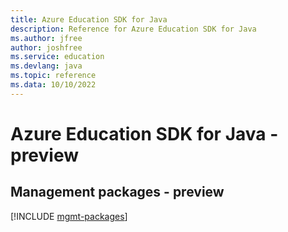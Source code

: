 ```yaml
---
title: Azure Education SDK for Java
description: Reference for Azure Education SDK for Java
ms.author: jfree
author: joshfree
ms.service: education
ms.devlang: java
ms.topic: reference
ms.data: 10/10/2022
---
```

# Azure Education SDK for Java - preview

## Management packages - preview
[!INCLUDE [mgmt-packages](education-mgmt-index.md)]